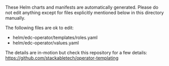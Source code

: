 These Helm charts and manifests are automatically generated.
Please do not edit anything except for files explicitly mentioned below in this
directory manually.

The following files are ok to edit:

- helm/edc-operator/templates/roles.yaml
- helm/edc-operator/values.yaml

The details are in-motion but check this repository for a few details:
<https://github.com/stackabletech/operator-templating>
